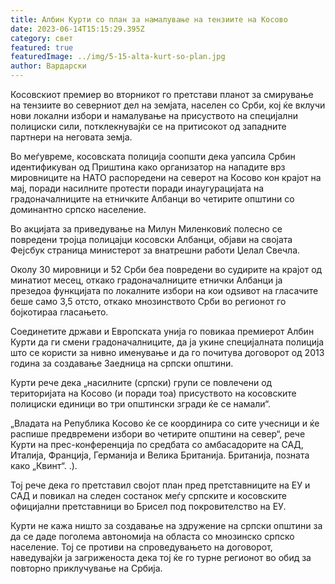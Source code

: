 ```yaml
---
title: Албин Курти со план за намалување на тензиите на Косово
date: 2023-06-14T15:15:29.395Z
category: свет
featured: true
featuredImage: ../img/5-15-alta-kurt-so-plan.jpg
author: Вардарски
---
```

Косовскиот премиер во вторникот го претстави планот за смирување на тензиите во северниот дел на земјата, населен со Срби, кој ќе вклучи нови локални избори и намалување на присуството на специјални полициски сили, потклекнувајќи се на притисокот од западните партнери на неговата земја.

Во меѓувреме, косовската полиција соопшти дека уапсила Србин идентификуван од Приштина како организатор на нападите врз мировниците на НАТО распоредени на северот на Косово кон крајот на мај, поради насилните протести поради инаугурацијата на градоначалниците на етничките Албанци во четирите општини со доминантно српско население.

Во акцијата за приведување на Милун Миленковиќ полесно се повредени тројца полицајци косовски Албанци, објави на својата Фејсбук страница министерот за внатрешни работи Џелал Свечла.

Околу 30 мировници и 52 Срби беа повредени во судирите на крајот од минатиот месец, откако градоначалниците етнички Албанци ја презедоа функцијата по локалните избори на кои одѕивот на гласачите беше само 3,5 отсто, откако мнозинството Срби во регионот го бојкотираа гласањето.

Соединетите држави и Европската унија го повикаа премиерот Албин Курти да ги смени градоначалниците, да ја укине специјалната полиција што се користи за нивно именување и да го почитува договорот од 2013 година за создавање Заедница на српски општини.

Курти рече дека „насилните (српски) групи се повлечени од територијата на Косово (и поради тоа) присуството на косовските полициски единици во три општински згради ќе се намали“.

„Владата на Република Косово ќе се координира со сите учесници и ќе распише предвремени избори во четирите општини на север“, рече Курти на прес-конференција по средбата со амбасадорите на САД, Италија, Франција, Германија и Велика Британија. Британија, позната како „Квинт“. .).

Тој рече дека го претставил својот план пред претставниците на ЕУ и САД и повикал на следен состанок меѓу српските и косовските официјални претставници во Брисел под покровителство на ЕУ.

Курти не кажа ништо за создавање на здружение на српски општини за да се даде поголема автономија на областа со мнозинско српско население. Тој се противи на спроведувањето на договорот, наведувајќи ја загриженоста дека тој ќе го турне регионот во обид за повторно приклучување на Србија.